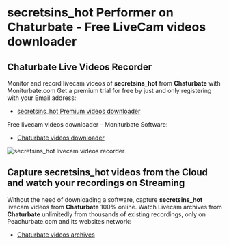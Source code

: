 # secretsins_hot Performer on Chaturbate - Free LiveCam videos downloader

## Chaturbate Live Videos Recorder

Monitor and record livecam videos of **secretsins_hot** from **Chaturbate** with Moniturbate.com
Get a premium trial for free by just and only registering with your Email address:
* [secretsins_hot Premium videos downloader](https://moniturbate.com/request-demo-licence-key.html)

Free livecam videos downloader - Moniturbate Software:
* [Chaturbate videos downloader](https://moniturbate.com/moniturbate-download-software.html)

![secretsins_hot livecam videos recorder](https://peachurnet.com/templates/moniturbate-software.png)


## Capture secretsins_hot videos from the Cloud and watch your recordings on Streaming

Without the need of downloading a software, capture **secretsins_hot** livecam videos from **Chaturbate** 100% online.
Watch Livecam archives from **Chaturbate** unlimitedly from thousands of existing recordings, only on Peachurbate.com and its websites network:
* [Chaturbate videos archives](https://peachurnet.com/)